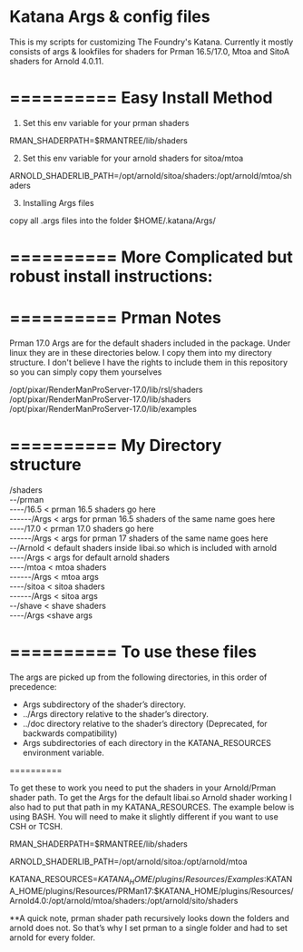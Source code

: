 Katana Args & config files
==========

This is my scripts for customizing The Foundry's Katana.  Currently it mostly consists of args & lookfiles for shaders for Prman 16.5/17.0, Mtoa and SitoA shaders for Arnold 4.0.11.

==========
Easy Install Method
==========

1. Set this env variable for your prman shaders

RMAN_SHADERPATH=$RMANTREE/lib/shaders

2. Set this env variable for your arnold shaders for sitoa/mtoa
 
ARNOLD_SHADERLIB_PATH=/opt/arnold/sitoa/shaders:/opt/arnold/mtoa/shaders

3. Installing Args files

copy all .args files into the folder
$HOME/.katana/Args/


==========
More Complicated but robust install instructions:
==========

==========
Prman Notes
==========

Prman 17.0 Args are for the default shaders included in the package.  Under linux they are in these directories below.  I copy them into my directory structure.  I don't believe I have the rights to include them in this repository so you can simply copy them yourselves

/opt/pixar/RenderManProServer-17.0/lib/rsl/shaders
/opt/pixar/RenderManProServer-17.0/lib/shaders
/opt/pixar/RenderManProServer-17.0/lib/examples

==========
My Directory structure
==========

/shaders  
--/prman  
----/16.5 < prman 16.5 shaders go here  
------/Args < args for prman 16.5 shaders of the same name goes here  
----/17.0 < prman 17.0 shaders go here  
------/Args < args for prman 17 shaders of the same name goes here  
--/Arnold < default shaders inside libai.so which is included with arnold  
----/Args < args for default arnold shaders  
----/mtoa < mtoa shaders  
------/Args < mtoa args  
----/sitoa < sitoa shaders  
------/Args < sitoa args  
--/shave < shave shaders  
----/Args  <shave args  
  
==========
To use these files 
==========

The args are picked up from the following directories, in this order of precedence:

- Args subdirectory of the shader’s directory.
- ../Args directory relative to the shader’s directory.
-  ../doc directory relative to the shader’s directory (Deprecated, for backwards compatibility)
- Args subdirectories of each directory in the KATANA_RESOURCES environment variable.

==========

To get these to work you need to put the shaders in your Arnold/Prman shader path.  To get the Args for the default libai.so Arnold shader working I also had to put that path in my KATANA_RESOURCES.  The example below is using BASH.  You will need to make it slightly different if you want to use CSH or TCSH.

RMAN_SHADERPATH=$RMANTREE/lib/shaders

ARNOLD_SHADERLIB_PATH=/opt/arnold/sitoa:/opt/arnold/mtoa

KATANA_RESOURCES=$KATANA_HOME/plugins/Resources/Examples:$KATANA_HOME/plugins/Resources/PRMan17:$KATANA_HOME/plugins/Resources/Arnold4.0:/opt/arnold/mtoa/shaders:/opt/arnold/sito/shaders

**A quick note, prman shader path recursively looks down the folders and arnold does not.  So that’s why I set prman to a single folder and had to set arnold for every folder.
